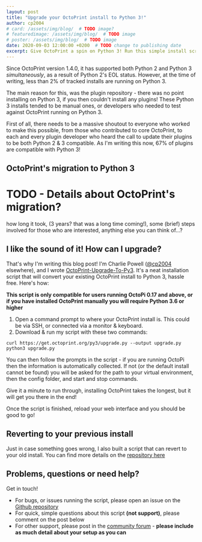 ```yaml
---
layout: post
title: "Upgrade your OctoPrint install to Python 3!"
author: cp2004
# card: /assets/img/blog/  # TODO image?
# featuredimage: /assets/img/blog/  # TODO image
# poster: /assets/img/blog/  # TODO image
date: 2020-09-03 12:00:00 +0200  # TODO change to publishing date
excerpt: Give OctoPrint a spin on Python 3! Run this simple install script.
---
```


Since OctoPrint version 1.4.0, it has supported both Python 2 and Python 3 *simultaneously*, as a result of Python 2's EOL status. However, at the time of writing, less than 2% of tracked installs are running on Python 3. 

The main reason for this, was the plugin repository - there was no point installing on Python 3, if you then couldn't install any plugins! These Python 3 installs tended to be manual ones, or developers who needed to test against OctoPrint running on Python 3.

First of all, there needs to be a massive shoutout to everyone who worked to make this possible, from those who contributed to core OctoPrint, to each and every plugin developer who heard the call to update their plugins to be both Python 2 & 3 compatible. As I'm writing this now, 67% of plugins are compatible with Python 3!

## OctoPrint's migration to Python 3
# TODO - Details about OctoPrint's migration?
how long it took, (3 years? that was a long time coming!), some (brief) steps involved for those who are interested, anything else you can think of...?


## I like the sound of it! How can I upgrade?
That's why I'm writing this blog post! I'm Charlie Powell ([@cp2004](https://github.com/cp2004) elsewhere), and I wrote [OctoPrint-Upgrade-To-Py3](https://github.com/cp2004/OctoPrint-Upgrade-To-Py3). It's a neat installation script that will convert your existing OctoPrint install to Python 3, hassle free. Here's how:

**This script is only compatible for users running OctoPi 0.17 and above, or if you have installed OctoPrint manually you will require Python 3.6 or higher**
1. Open a command prompt to where your OctoPrint install is. This could be via SSH, or connected via a monitor & keyboard.
2. Download & run my script with these two commands:
  ```
  curl https://get.octoprint.org/py3/upgrade.py --output upgrade.py
  python3 upgrade.py
  ```
You can then follow the prompts in the script - if you are running OctoPi then the information is automatically collected. If not (or the default install cannot be found) you will be asked for the path to your virtual environment, then the config folder, and start and stop commands.

Give it a minute to run through, installing OctoPrint takes the longest, but it will get you there in the end!

Once the script is finished, reload your web interface and you should be good to go!

## Reverting to your previous install
Just in case something goes wrong, I also built a script that can revert to your old install. You can find more details on the [repository here](https://github.com/cp2004/Octoprint-Upgrade-To-Py3#returning-to-the-old-install)

## Problems, questions or need help?
Get in touch!
* For bugs, or issues running the script, please open an issue on the [Github repository](https://github.com/cp2004/OctoPrint-Upgrade-To-Py3/issues)
* For quick, simple questions about this script **(not support)**, please comment on the post below
* For other support, please post in the [community forum](https://community.octoprint.org) - **please include as much detail about your setup as you can**


